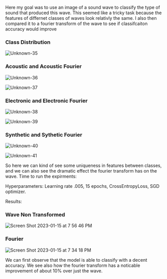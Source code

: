 Here my goal was to use an image of a sound wave to classify the type of sound that produced this wave. This seemed like a tricky task because the 
features of differnet classes of waves look relativly the same. I also then compared it to a fourier transform of the wave to see if classifcaiton accuracy
would improve

### Class Distribution
![Unknown-35](https://user-images.githubusercontent.com/47921972/212576559-aebb0fcc-175d-40d0-85aa-24adcc1a07e9.png)


### Acoustic and Acoustic Fourier
![Unknown-36](https://user-images.githubusercontent.com/47921972/212576644-a9174795-17ec-4299-b0e0-097e745a77fe.png)

![Unknown-37](https://user-images.githubusercontent.com/47921972/212576700-86448006-e43f-4425-8513-70753fad5832.png)


### Electronic and Electronic Fourier
![Unknown-38](https://user-images.githubusercontent.com/47921972/212576762-22224a53-db5c-42c6-81ab-ec957c2201b5.png)

![Unknown-39](https://user-images.githubusercontent.com/47921972/212576765-a7ea04da-6f2b-4c0e-bd45-c3b2e6ad2a12.png)

### Synthetic and Sythetic Fourier
![Unknown-40](https://user-images.githubusercontent.com/47921972/212576821-8347c21f-85ea-432e-85b5-fd7e248339e9.png)

![Unknown-41](https://user-images.githubusercontent.com/47921972/212576825-6530ab78-5312-4ea3-9b6d-377b933a5bf9.png)

So here we can kind of see some uniqueness in features between classes, and we can also see the dramatic effect the fourier transform has on the wave. 
Time to run the expirments:

Hyperparameters:
Learning rate .005, 15 epochs, CrossEntropyLoss, SGD optimizer. 

Results: 

### Wave Non Transformed
![Screen Shot 2023-01-15 at 7 56 46 PM](https://user-images.githubusercontent.com/47921972/212577354-38d1050e-ca47-4caf-a079-965ab646ba97.png)


### Fourier
![Screen Shot 2023-01-15 at 7 34 18 PM](https://user-images.githubusercontent.com/47921972/212577034-1cb49e62-a25e-480f-8dab-17b25ce97127.png)



We can first observe that the model is able to classify with a decent accuracy. 
We see also how the fourier transform has a noticable improvement of about 10% over just the wave. 

